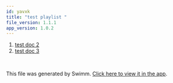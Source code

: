 ```yaml
---
id: yavxk
title: "test playlist "
file_version: 1.1.1
app_version: 1.0.2
---
```


<!-- Steps - Do not remove this comment -->
1. [test doc 2](test-doc-2.i0fof.sw.md)
2. [test doc 3](test-doc-3.63f7p.sw.md)


<br/>

This file was generated by Swimm. [Click here to view it in the app](https://swimm-web-app.web.app/repos/Z2l0aHViJTNBJTNBdGVzdC1zdGFnaW5nMiUzQSUzQVNoYXVsQW1yYW5T/playlists/yavxk).
